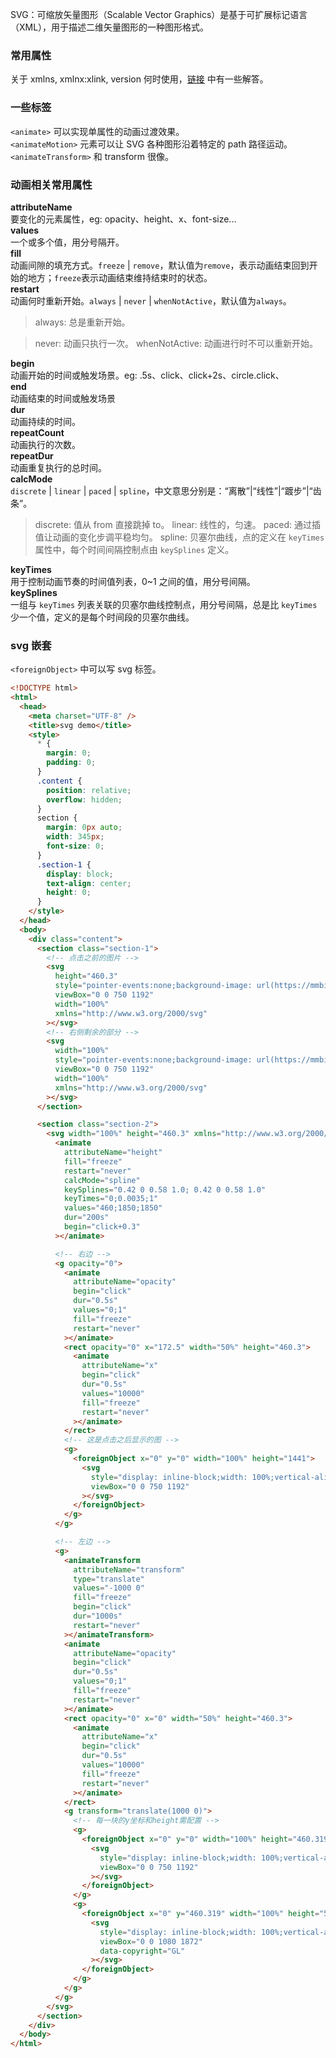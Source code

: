 SVG：可缩放矢量图形（Scalable Vector Graphics）是基于可扩展标记语言（XML），用于描述二维矢量图形的一种图形格式。

### 常用属性

关于 xmlns, xmlnx:xlink, version 何时使用，[链接](https://stackoverflow.com/questions/18467982/are-svg-parameters-such-as-xmlns-and-version-needed) 中有一些解答。

### 一些标签

`<animate>` 可以实现单属性的动画过渡效果。  
`<animateMotion>` 元素可以让 SVG 各种图形沿着特定的 path 路径运动。  
`<animateTransform>` 和 transform 很像。

### 动画相关常用属性

**attributeName**  
要变化的元素属性，eg: opacity、height、x、font-size...  
**values**  
一个或多个值，用分号隔开。  
**fill**  
动画间隙的填充方式。`freeze` | `remove`，默认值为`remove`，表示动画结束回到开始的地方；`freeze`表示动画结束维持结束时的状态。  
**restart**  
动画何时重新开始。`always` | `never` | `whenNotActive`，默认值为`always`。

> always: 总是重新开始。

> never: 动画只执行一次。
> whenNotActive: 动画进行时不可以重新开始。

**begin**  
动画开始的时间或触发场景。eg: .5s、click、click+2s、circle.click、  
**end**  
动画结束的时间或触发场景  
**dur**  
动画持续的时间。  
**repeatCount**  
动画执行的次数。  
**repeatDur**  
动画重复执行的总时间。  
**calcMode**  
`discrete` | `linear` | `paced` | `spline`，中文意思分别是：“离散”|“线性”|“踱步”|“齿条”。

> discrete: 值从 from 直接跳掉 to。
> linear: 线性的，匀速。
> paced: 通过插值让动画的变化步调平稳均匀。
> spline: 贝塞尔曲线，点的定义在 `keyTimes` 属性中，每个时间间隔控制点由 `keySplines` 定义。

**keyTimes**  
用于控制动画节奏的时间值列表，0~1 之间的值，用分号间隔。  
**keySplines**  
一组与 `keyTimes` 列表关联的贝塞尔曲线控制点，用分号间隔，总是比 `keyTimes` 少一个值，定义的是每个时间段的贝塞尔曲线。

### svg 嵌套

`<foreignObject>` 中可以写 svg 标签。

```html
<!DOCTYPE html>
<html>
  <head>
    <meta charset="UTF-8" />
    <title>svg demo</title>
    <style>
      * {
        margin: 0;
        padding: 0;
      }
      .content {
        position: relative;
        overflow: hidden;
      }
      section {
        margin: 0px auto;
        width: 345px;
        font-size: 0;
      }
      .section-1 {
        display: block;
        text-align: center;
        height: 0;
      }
    </style>
  </head>
  <body>
    <div class="content">
      <section class="section-1">
        <!-- 点击之前的图片 -->
        <svg
          height="460.3"
          style="pointer-events:none;background-image: url(https://mmbiz.qpic.cn/mmbiz_jpg/I3aknajSDKF0ia9wiaEncGCDuqJQGUCwjLic90vOzPNvkP2ob8yfV3Wia2CBtAI2Gt5MruuprlPzUic6yKaEDtmsWfw/640?wx_fmt=jpeg);background-size: contain;background-repeat: no-repeat;width: 100%;"
          viewBox="0 0 750 1192"
          width="100%"
          xmlns="http://www.w3.org/2000/svg"
        ></svg>
        <!-- 右侧剩余的部分 -->
        <svg
          width="100%"
          style="pointer-events:none;background-image: url(https://mmbiz.qpic.cn/mmbiz_png/I3aknajSDKF0ia9wiaEncGCDuqJQGUCwjL8LMeoBod4CRxqG70KJiaIhHiaxEmcXWTsicWjSYmSIRBto0FBpYgBjIYw/640?wx_fmt=png);background-size: contain;background-repeat: no-repeat;width: 100%;"
          viewBox="0 0 750 1192"
          width="100%"
          xmlns="http://www.w3.org/2000/svg"
        ></svg>
      </section>

      <section class="section-2">
        <svg width="100%" height="460.3" xmlns="http://www.w3.org/2000/svg">
          <animate
            attributeName="height"
            fill="freeze"
            restart="never"
            calcMode="spline"
            keySplines="0.42 0 0.58 1.0; 0.42 0 0.58 1.0"
            keyTimes="0;0.0035;1"
            values="460;1850;1850"
            dur="200s"
            begin="click+0.3"
          ></animate>

          <!-- 右边 -->
          <g opacity="0">
            <animate
              attributeName="opacity"
              begin="click"
              dur="0.5s"
              values="0;1"
              fill="freeze"
              restart="never"
            ></animate>
            <rect opacity="0" x="172.5" width="50%" height="460.3">
              <animate
                attributeName="x"
                begin="click"
                dur="0.5s"
                values="10000"
                fill="freeze"
                restart="never"
              ></animate>
            </rect>
            <!-- 这是点击之后显示的图 -->
            <g>
              <foreignObject x="0" y="0" width="100%" height="1441">
                <svg
                  style="display: inline-block;width: 100%;vertical-align: top;background-position: 0% 0%;background-repeat: no-repeat;background-size:100%;background-attachment: scroll;background-image: url(https://mmbiz.qpic.cn/mmbiz_png/z4uyz7bYaBZgtOo08StNniboH8geia8Ev3jFUAtCvdBX4K89sL83VicK7EreWSY7PkLicbaGtQbSbhbHRZupUOeYJg/640?wx_fmt=png);-webkit-tap-highlight-color:transparent;-webkit-user-select:none;"
                  viewBox="0 0 750 1192"
                ></svg>
              </foreignObject>
            </g>
          </g>

          <!-- 左边 -->
          <g>
            <animateTransform
              attributeName="transform"
              type="translate"
              values="-1000 0"
              fill="freeze"
              begin="click"
              dur="1000s"
              restart="never"
            ></animateTransform>
            <animate
              attributeName="opacity"
              begin="click"
              dur="0.5s"
              values="0;1"
              fill="freeze"
              restart="never"
            ></animate>
            <rect opacity="0" x="0" width="50%" height="460.3">
              <animate
                attributeName="x"
                begin="click"
                dur="0.5s"
                values="10000"
                fill="freeze"
                restart="never"
              ></animate>
            </rect>
            <g transform="translate(1000 0)">
              <!-- 每一块的y坐标和height需配置 -->
              <g>
                <foreignObject x="0" y="0" width="100%" height="460.319">
                  <svg
                    style="display: inline-block;width: 100%;vertical-align: top;background-position: 0% 0%;background-repeat: no-repeat;background-size:100%;background-attachment: scroll;background-image: url(https://mmbiz.qpic.cn/mmbiz_png/I3aknajSDKF0ia9wiaEncGCDuqJQGUCwjLf1s75x49fmtJNvCIj0yvhWx1FSCjGADteJNrNiaoibrOgys13iacVYomQ/640?wx_fmt=png);-webkit-tap-highlight-color:transparent;-webkit-user-select:none;"
                    viewBox="0 0 750 1192"
                  ></svg>
                </foreignObject>
              </g>
              <g>
                <foreignObject x="0" y="460.319" width="100%" height="597.956">
                  <svg
                    style="display: inline-block;width: 100%;vertical-align: top;background-position: 0% 0%;background-repeat: no-repeat;background-size:100%;background-attachment: scroll;background-image: url(https://mmbiz.qpic.cn/mmbiz_png/I3aknajSDKF0ia9wiaEncGCDuqJQGUCwjLmar9vIwTG0GYWC8A0RuZaEm2o4RCicGe5XjkkBmpRMNNfLqb4slmoicg/640?wx_fmt=png);-webkit-tap-highlight-color:transparent;-webkit-user-select:none;"
                    viewBox="0 0 1080 1872"
                    data-copyright="GL"
                  ></svg>
                </foreignObject>
              </g>
            </g>
          </g>
        </svg>
      </section>
    </div>
  </body>
</html>
```
